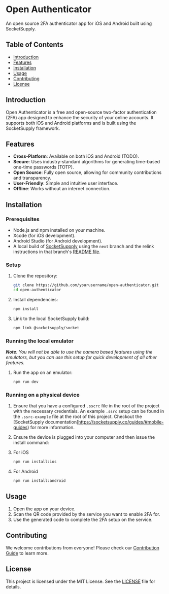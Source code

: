 # Open Authenticator

An open source 2FA authenticator app for iOS and Android built using SocketSupply.

## Table of Contents

- [Introduction](#introduction)
- [Features](#features)
- [Installation](#installation)
- [Usage](#usage)
- [Contributing](#contributing)
- [License](#license)

## Introduction

Open Authenticator is a free and open-source two-factor authentication (2FA) app designed to enhance the security of your online accounts. It supports both iOS and Android platforms and is built using the SocketSupply framework.

## Features

- **Cross-Platform**: Available on both iOS and Android (TODO).
- **Secure**: Uses industry-standard algorithms for generating time-based one-time passwords (TOTP).
- **Open Source**: Fully open source, allowing for community contributions and transparency.
- **User-Friendly**: Simple and intuitive user interface.
- **Offline**: Works without an internet connection.

## Installation

### Prerequisites

- Node.js and npm installed on your machine.
- Xcode (for iOS development).
- Android Studio (for Android development).
- A local build of [SocketSuppply](https://github.com/socketsupply/socket) using the `next` branch and the relink instructions in that branch's [README file](https://github.com/socketsupply/socket/blob/next/README.md#development).

### Setup

1. Clone the repository:
    ```sh
    git clone https://github.com/yourusername/open-authenticator.git
    cd open-authenticator
    ```

2. Install dependencies:
    ```sh
    npm install
    ```

3. Link to the local SocketSupply build:
    ```sh
    npm link @socketsupply/socket
    ```

### Running the local emulator

_**Note**: You will not be able to use the camera based features using the emulators, but you can use this setup for quick development of all other features._

1. Run the app on an emulator:
    ```sh
    npm run dev
    ```

### Running on a physical device

1. Ensure that you have a configured `.sscrc` file in the root of the project with the necessary credentials. An example `.ssrc` setup can be found in the `.ssrc-example` file at the root of this project. Checkout the [SocketSupply documentation]https://socketsupply.co/guides/#mobile-guides) for more information.

2. Ensure the device is plugged into your computer and then issue the install command:
  1. For iOS
      ```sh
      npm run install:ios
      ```
  2. For Android
      ```sh
      npm run install:android
      ```

## Usage

1. Open the app on your device.
2. Scan the QR code provided by the service you want to enable 2FA for.
3. Use the generated code to complete the 2FA setup on the service.

## Contributing

We welcome contributions from everyone! Please check our [Contribution Guide](CONTRIBUTING.md) to learn more.

## License

This project is licensed under the MIT License. See the [LICENSE](LICENSE) file for details.